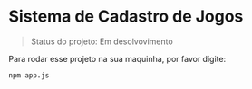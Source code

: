 <h1> Sistema de Cadastro de Jogos </h1> 

>Status do projeto: Em desolvovimento 

Para rodar esse projeto na sua maquinha, por favor digite: 
```
npm app.js          
```
